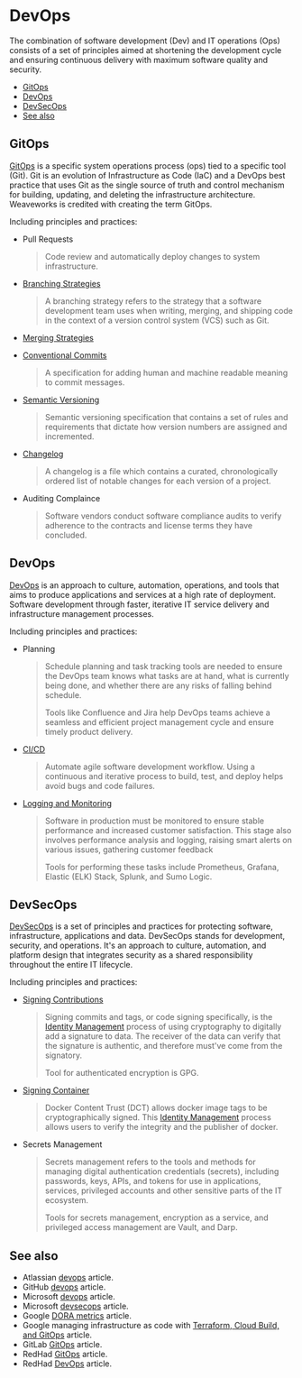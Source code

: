 # DevOps

The combination of software development (Dev) and IT operations (Ops) consists of a set of principles aimed at shortening the development cycle and ensuring continuous delivery with maximum software quality and security.

- [GitOps](#gitops)
- [DevOps](#devops)
- [DevSecOps](#devsecops)
- [See also](#see-also)

## GitOps

[GitOps](https://www.weave.works/blog/gitops-operations-by-pull-request) is a specific system operations process (ops) tied to a specific tool (Git). Git is an evolution of Infrastructure as Code (IaC) and a DevOps best practice that uses Git as the single source of truth and control mechanism for building, updating, and deleting the infrastructure architecture. Weaveworks is credited with creating the term GitOps.

Including principles and practices:

- Pull Requests
  > Code review and automatically deploy changes to system infrastructure.

- [Branching Strategies](../about/branching-strategies.md)
  > A branching strategy refers to the strategy that a software development team uses when writing, merging, and shipping code in the context of a version control system (VCS) such as Git.

- [Merging Strategies](../about/merging-strategies.md)

- [Conventional Commits](../convention/conventional-commits.md)
  > A specification for adding human and machine readable meaning to commit messages.

- [Semantic Versioning](../convention/semantic-versioning.md)
  > Semantic versioning specification that contains a set of rules and requirements that dictate how version numbers are assigned and incremented.

- [Changelog](../convention/changelog.md)
  > A changelog is a file which contains a curated, chronologically ordered list of notable changes for each version of a project.

- Auditing Complaince
  > Software vendors conduct software compliance audits to verify adherence to the contracts and license terms they have concluded.

## DevOps

[DevOps](https://www.bunnyshell.com/blog/what-is-devops) is an approach to culture, automation, operations, and tools that aims to produce applications and services at a high rate of deployment. Software development through faster, iterative IT service delivery and infrastructure management processes.

Including principles and practices:

- Planning
  > Schedule planning and task tracking tools are needed to ensure the DevOps team knows what tasks are at hand, what is currently being done, and whether there are any risks of falling behind schedule.
  >
  > Tools like Confluence and Jira help DevOps teams achieve a seamless and efficient project management cycle and ensure timely product delivery.

- [CI/CD](../about/ci-cd.md)
  > Automate agile software development workflow. Using a continuous and iterative process to build, test, and deploy helps avoid bugs and code failures.

- [Logging and Monitoring](../about/logging-monitoring.md)
  > Software in production must be monitored to ensure stable performance and increased customer satisfaction. This stage also involves performance analysis and logging, raising smart alerts on various issues, gathering customer feedback
  >
  > Tools for performing these tasks include Prometheus, Grafana, Elastic (ELK) Stack, Splunk, and Sumo Logic.

## DevSecOps

[DevSecOps](https://www.redhat.com/en/topics/devops/what-is-devsecops) is a set of principles and practices for protecting software, infrastructure, applications and data. DevSecOps stands for development, security, and operations. It's an approach to culture, automation, and platform design that integrates security as a shared responsibility throughout the entire IT lifecycle.

Including principles and practices:

- [Signing Contributions](../about/identity-management.md#signing-contributions)
  > Signing commits and tags, or code signing specifically, is the [Identity Management](../about/identity-management.md) process of using cryptography to digitally add a signature to data. The receiver of the data can verify that the signature is authentic, and therefore must've come from the signatory.
  >
  > Tool for authenticated encryption is GPG.

- [Signing Container](../about/identity-management.md#signing-container)
  > Docker Content Trust (DCT) allows docker image tags to be cryptographically signed. This [Identity Management](../about/identity-management.md) process allows users to verify the integrity and the publisher of docker.

- Secrets Management
  > Secrets management refers to the tools and methods for managing digital authentication credentials (secrets), including passwords, keys, APIs, and tokens for use in applications, services, privileged accounts and other sensitive parts of the IT ecosystem.
  >
  > Tools for secrets management, encryption as a service, and privileged access management are Vault, and Darp.
 
## See also

- Atlassian [devops](https://www.atlassian.com/devops/what-is-devops) article.
- GitHub [devops](https://github.com/learn/devops) article.
- Microsoft [devops](https://docs.microsoft.com/en-us/azure/devops/boards/best-practices-agile-project-management?view=azure-devops&tabs=basic-process) article.
- Microsoft [devsecops](https://docs.microsoft.com/en-us/azure/architecture/solution-ideas/articles/devsecops-in-github) article.
- Google [DORA metrics](https://cloud.google.com/blog/products/devops-sre/using-the-four-keys-to-measure-your-devops-performance?utm_source=thenewstack&utm_medium=website&utm_campaign=platform) article.
- Google managing infrastructure as code with [Terraform, Cloud Build, and GitOps](https://cloud.google.com/architecture/managing-infrastructure-as-code?hl=en&skip_cache=true) article.
- GitLab [GitOps](https://about.gitlab.com/topics/gitops/) article.
- RedHad [GitOps](https://www.redhat.com/en/topics/devops/what-is-gitops) article.
- RedHad [DevOps](https://www.redhat.com/en/topics/devops) article.
